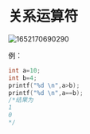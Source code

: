 # 关系运算符

![1652170690290](https://gitee.com/Enteral/images/raw/master/https://gitee.com/enteral/images/1652170690290.png)

例：

```c
int a=10;
int b=4;
printf("%d \n",a>b);
printf("%d \n",a==b);
/*结果为
1
0
*/
```

